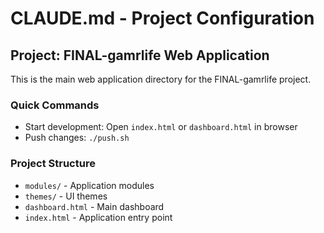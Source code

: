 # CLAUDE.md - Project Configuration

## Project: FINAL-gamrlife Web Application

This is the main web application directory for the FINAL-gamrlife project.

### Quick Commands
- Start development: Open `index.html` or `dashboard.html` in browser
- Push changes: `./push.sh`

### Project Structure
- `modules/` - Application modules
- `themes/` - UI themes
- `dashboard.html` - Main dashboard
- `index.html` - Application entry point